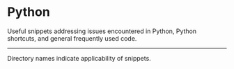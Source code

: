 # Python

Useful snippets addressing issues encountered in Python, Python shortcuts, and general frequently used code. 

---

Directory names indicate applicability of snippets.